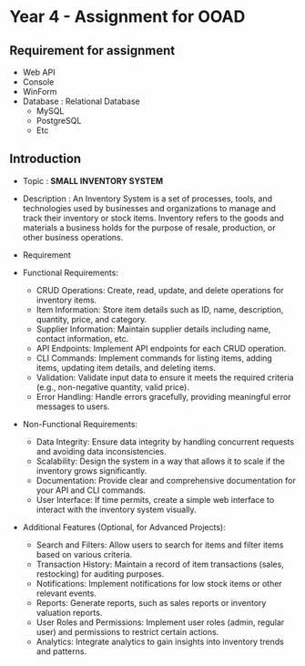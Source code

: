 # Year 4 - Assignment for OOAD

## Requirement for assignment

- Web API
- Console
- WinForm
- Database : Relational Database
  - MySQL
  - PostgreSQL
  - Etc

## Introduction

- Topic : **SMALL INVENTORY SYSTEM**

- Description : An Inventory System is a set of processes, tools, and technologies used by businesses and organizations to manage and track their inventory or stock items. Inventory refers to the goods and materials a business holds for the purpose of resale, production, or other business operations.

- Requirement

* Functional Requirements:

  - CRUD Operations:
    Create, read, update, and delete operations for inventory items.
  - Item Information:
    Store item details such as ID, name, description, quantity, price, and category.
  - Supplier Information:
    Maintain supplier details including name, contact information, etc.
  - API Endpoints:
    Implement API endpoints for each CRUD operation.
  - CLI Commands:
    Implement commands for listing items, adding items, updating item details, and deleting items.
  - Validation:
    Validate input data to ensure it meets the required criteria (e.g., non-negative quantity, valid price).
  - Error Handling:
    Handle errors gracefully, providing meaningful error messages to users.

* Non-Functional Requirements:

  - Data Integrity:
    Ensure data integrity by handling concurrent requests and avoiding data inconsistencies.
  - Scalability:
    Design the system in a way that allows it to scale if the inventory grows significantly.
  - Documentation:
    Provide clear and comprehensive documentation for your API and CLI commands.
  - User Interface:
    If time permits, create a simple web interface to interact with the inventory system visually.

* Additional Features (Optional, for Advanced Projects):

  - Search and Filters:
    Allow users to search for items and filter items based on various criteria.
  - Transaction History:
    Maintain a record of item transactions (sales, restocking) for auditing purposes.
  - Notifications:
    Implement notifications for low stock items or other relevant events.
  - Reports:
    Generate reports, such as sales reports or inventory valuation reports.
  - User Roles and Permissions:
    Implement user roles (admin, regular user) and permissions to restrict certain actions.
  - Analytics:
    Integrate analytics to gain insights into inventory trends and patterns.

